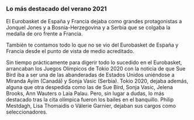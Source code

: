 ### Lo más destacado del verano 2021

El Eurobasket de España y Francia dejaba como grandes protagonistas a Jonquel Jones y a Bosnia-Herzegovina y a Serbia que se colgaba la medalla de oro frente a Francia.

También te contamos todo lo que no se vio del Eurobasket de España y Francia desde el punto de vista de medio acreditado.

Sin tiempo prácticamente para digerir todo lo sucedido en el Eurobasket, arrancaban los Juegos Olímpicos de Tokio 2020 con la noticia de que Sue Bird iba a ser una de las abanderadas de Estados Unidos uniéndose a Miranda Ayim (Canadá) y Sonja Vasic (Serbia).
Tokio 2020, dejaba además, alguna que otra despedida como las de Sue Bird, Sonja Vasic, Jelena Brooks, Ann Wauters o Laia Palau. Pero, sin lugar a dudas, lo más destacado tras la cita olímpica fueron los bailes en el banquillo. Philip Mestdagh, Lisa Thomaidis o Válerie Garnier, dejaban sus cargos como seleccionadores. 

